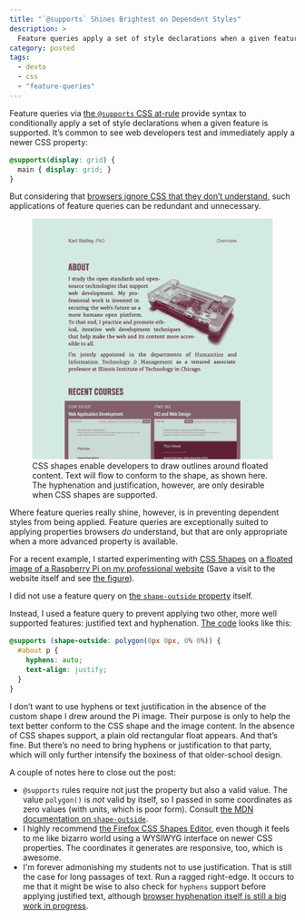 ```yaml
---
title: "`@supports` Shines Brightest on Dependent Styles"
description: >
  Feature queries apply a set of style declarations when a given feature is supported.
category: posted
tags:
  - devto
  - css
  - "feature-queries"
---
```


Feature queries via [the `@supports` CSS
at-rule](https://developer.mozilla.org/en-US/docs/Web/CSS/@supports) provide syntax to conditionally
apply a set of style declarations when a given feature is supported. It’s common to see web
developers test and immediately apply a newer CSS property:

```css
@supports(display: grid) {
  main { display: grid; }
}
```

But considering that [browsers ignore CSS that they don’t understand](https://developer.mozilla.org/en-US/docs/Learn/CSS/CSS_layout/Supporting_Older_Browsers#Creating_fallbacks_in_CSS), such applications of
feature queries can be redundant and unnecessary.

<figure class="screenshot" id="img-stolley-co-screenshot">
  <img src="/assets/img/stolley-co-screenshot.png" alt="Screenshot of CSS shapes example" />
  <figcaption>
    CSS shapes enable developers to draw outlines around floated content. Text will flow to conform
    to the shape, as shown here. The hyphenation and justification, however, are only desirable when
    CSS shapes are supported.
  </figcaption>
</figure>

Where feature queries really shine, however, is in preventing dependent styles from being applied.
Feature queries are exceptionally suited to applying properties browsers *do* understand, but that
are only appropriate when a more advanced property is available.

For a recent example, I started experimenting with [CSS
Shapes](https://developer.mozilla.org/en-US/docs/Web/CSS/CSS_Shapes) on [a floated image of a
Raspberry Pi on my professional website](https://stolley.co/) (Save a visit to the website itself
and see [the figure](#img-stolley-co-screenshot)).

I did not use a feature query on [the `shape-outside`
property](https://github.com/karlstolley/stolley.co/commit/8595b8b4dfa1fb0417648ed2943d9cd269025a06#diff-ce5e030f2e2e2a50f18199464f07ea70)
itself.

Instead, I used a feature query to prevent applying two other, more well supported features:
justified text and hyphenation. [The
code](https://github.com/karlstolley/stolley.co/commit/e3fa2f5f8c30e20689d4649045e5b6c5b9fe4071)
looks like this:

```css
@supports (shape-outside: polygon(0px 0px, 0% 0%)) {
  #about p {
    hyphens: auto;
    text-align: justify;
  }
}
```

I don’t want to use hyphens or text justification in the absence of the custom shape I drew around
the Pi image. Their purpose is only to  help the text better conform to the CSS shape and the image
content. In the absence of CSS shapes support, a plain old rectangular float appears. And that’s fine.
But there’s no need to bring hyphens or justification to that party, which will only further intensify
the boxiness of that older-school design.

A couple of notes here to close out the post:

* `@supports` rules require not just the property but also a valid value. The value `polygon()` is
*not* valid by itself, so I passed in some coordinates as zero values (with units, which is poor
form). Consult [the MDN documentation on
`shape-outside`](https://developer.mozilla.org/en-US/docs/Web/CSS/shape-outside).
* I highly recommend [the Firefox CSS Shapes
Editor](https://developer.mozilla.org/en-US/docs/Tools/Page_Inspector/How_to/Edit_CSS_shapes), even
though it feels to me like bizarro world using a WYSIWYG interface on newer CSS properties. The
coordinates it generates are responsive, too, which is awesome.
* I'm forever admonishing my students not to use justification. That is still the case for long
passages of text. Run a ragged right-edge. It occurs to me that it might be wise to also check for
`hyphens` support before applying justified text, although [browser hyphenation itself is still a
big work in
progress](https://justmarkup.com/articles/2019-01-28-a-look-at-css-hyphenation-in-2019/).
